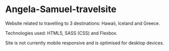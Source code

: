 # Angela-Samuel-travelsite

Website related to travelling to 3 destinations: Hawaii, Iceland and Greece.

Technologies used: HTML5, SASS (CSS) and Flexbox.

Site is not currently mobile responsive and is optimised for desktop devices.

